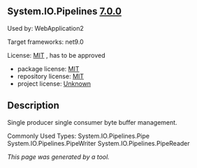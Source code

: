 System.IO.Pipelines [7.0.0](https://www.nuget.org/packages/System.IO.Pipelines/7.0.0)
--------------------

Used by: WebApplication2

Target frameworks: net9.0

License: [MIT](../../../../licenses/mit) , has to be approved

- package license: [MIT](https://licenses.nuget.org/MIT) 
- repository license: [MIT](https://github.com/dotnet/runtime) 
- project license: [Unknown](https://dot.net/) 

Description
-----------
Single producer single consumer byte buffer management.

Commonly Used Types:
System.IO.Pipelines.Pipe
System.IO.Pipelines.PipeWriter
System.IO.Pipelines.PipeReader

*This page was generated by a tool.*